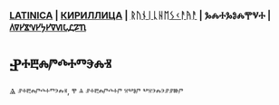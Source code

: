 ### [LATINICA](../Latn/Nablyudatelj.md) | [КИРИЛЛИЦА](../Cyrl/Nablyudatelj.md) | [ᚱᚢᚾᛁᚳᚺᛖᛊᚲᚨᚤᚨ](../Runr/Nablyudatelj.md) | ⰃⰎⰀⰃⰑⰎⰉⰜⰀ | [𐍓𐍠𐍔𐍮𐍝𐍔𐍟𐍔𐍠𐍜𐍡𐍚𐍐𐍴](../Perm/Nablyudatelj.md)

#  Ⱀⰰⰱⰾⱓⰴⰰⱅⰵⰾⱐ

Ⱑ ⱀⰰⰱⰾⱓⰴⰰⱅⰵⰾⱐ, ⰹ ⱑ ⱀⰰⰱⰾⱓⰴⰰⱓ ⱄⰲⱁⱓ ⰲⱄⰵⰾⰵⱀⱀⱆⱓ
